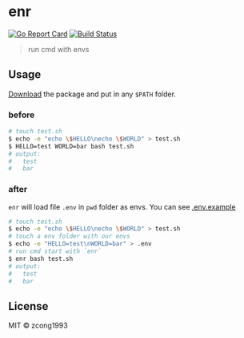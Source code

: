 # enr

[![Go Report Card](https://goreportcard.com/badge/github.com/gost-c/enr)](https://goreportcard.com/report/github.com/gost-c/enr)
[![Build Status](https://travis-ci.org/gost-c/enr.svg?branch=master)](https://travis-ci.org/gost-c/enr)

> run cmd with envs

## Usage

[Download](https://github.com/gost-c/enr/releases) the package and put in any `$PATH` folder.

### before
```bash
# touch test.sh
$ echo -e "echo \$HELLO\necho \$WORLD" > test.sh
$ HELLO=test WORLD=bar bash test.sh
# output:
#   test
#   bar
```
### after

`enr` will load file `.env` in `pwd` folder as envs. You can see [.env.example](./.env.example)

```bash
# touch test.sh
$ echo -e "echo \$HELLO\necho \$WORLD" > test.sh
# touch a env folder with our envs
$ echo -e "HELLO=test\nWORLD=bar" > .env
# run cmd start with `enr`
$ enr bash test.sh
# output:
#   test
#   bar
```

## License

MIT &copy; zcong1993
